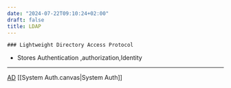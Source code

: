 ```yaml
---
date: "2024-07-22T09:10:24+02:00"
draft: false
title: LDAP
---
```


    ### Lightweight Directory Access Protocol

-   Stores Authentication ,authorization,Identity

------------------------------------------------------------------------

[AD](/Notes/posts/AD) \[\[System Auth.canvas\|System Auth\]\]
